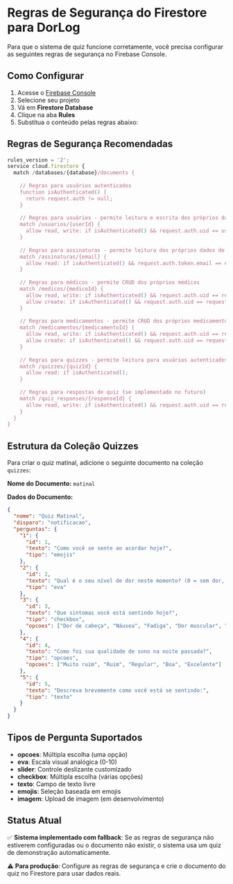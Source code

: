 # Regras de Segurança do Firestore para DorLog

Para que o sistema de quiz funcione corretamente, você precisa configurar as seguintes regras de segurança no Firebase Console.

## Como Configurar

1. Acesse o [Firebase Console](https://console.firebase.google.com)
2. Selecione seu projeto
3. Vá em **Firestore Database**
4. Clique na aba **Rules**
5. Substitua o conteúdo pelas regras abaixo:

## Regras de Segurança Recomendadas

```javascript
rules_version = '2';
service cloud.firestore {
  match /databases/{database}/documents {
    
    // Regras para usuários autenticados
    function isAuthenticated() {
      return request.auth != null;
    }
    
    // Regras para usuários - permite leitura e escrita dos próprios dados
    match /usuarios/{userId} {
      allow read, write: if isAuthenticated() && request.auth.uid == userId;
    }
    
    // Regras para assinaturas - permite leitura dos próprios dados de assinatura
    match /assinaturas/{email} {
      allow read: if isAuthenticated() && request.auth.token.email == email;
    }
    
    // Regras para médicos - permite CRUD dos próprios médicos
    match /medicos/{medicoId} {
      allow read, write: if isAuthenticated() && request.auth.uid == resource.data.usuarioId;
      allow create: if isAuthenticated() && request.auth.uid == request.resource.data.usuarioId;
    }
    
    // Regras para medicamentos - permite CRUD dos próprios medicamentos
    match /medicamentos/{medicamentoId} {
      allow read, write: if isAuthenticated() && request.auth.uid == resource.data.usuarioId;
      allow create: if isAuthenticated() && request.auth.uid == request.resource.data.usuarioId;
    }
    
    // Regras para quizzes - permite leitura para usuários autenticados
    match /quizzes/{quizId} {
      allow read: if isAuthenticated();
    }
    
    // Regras para respostas de quiz (se implementado no futuro)
    match /quiz_responses/{responseId} {
      allow read, write: if isAuthenticated() && request.auth.uid == resource.data.userId;
    }
  }
}
```

## Estrutura da Coleção Quizzes

Para criar o quiz matinal, adicione o seguinte documento na coleção `quizzes`:

**Nome do Documento:** `matinal`

**Dados do Documento:**
```json
{
  "nome": "Quiz Matinal",
  "disparo": "notificacao",
  "perguntas": {
    "1": {
      "id": 1,
      "texto": "Como você se sente ao acordar hoje?",
      "tipo": "emojis"
    },
    "2": {
      "id": 2,
      "texto": "Qual é o seu nível de dor neste momento? (0 = sem dor, 10 = dor máxima)",
      "tipo": "eva"
    },
    "3": {
      "id": 3,
      "texto": "Que sintomas você está sentindo hoje?",
      "tipo": "checkbox",
      "opcoes": ["Dor de cabeça", "Náusea", "Fadiga", "Dor muscular", "Ansiedade", "Nenhum"]
    },
    "4": {
      "id": 4,
      "texto": "Como foi sua qualidade de sono na noite passada?",
      "tipo": "opcoes",
      "opcoes": ["Muito ruim", "Ruim", "Regular", "Boa", "Excelente"]
    },
    "5": {
      "id": 5,
      "texto": "Descreva brevemente como você está se sentindo:",
      "tipo": "texto"
    }
  }
}
```

## Tipos de Pergunta Suportados

- **opcoes**: Múltipla escolha (uma opção)
- **eva**: Escala visual analógica (0-10)
- **slider**: Controle deslizante customizado
- **checkbox**: Múltipla escolha (várias opções)
- **texto**: Campo de texto livre
- **emojis**: Seleção baseada em emojis
- **imagem**: Upload de imagem (em desenvolvimento)

## Status Atual

✅ **Sistema implementado com fallback**: Se as regras de segurança não estiverem configuradas ou o documento não existir, o sistema usa um quiz de demonstração automaticamente.

⚠️ **Para produção**: Configure as regras de segurança e crie o documento do quiz no Firestore para usar dados reais.